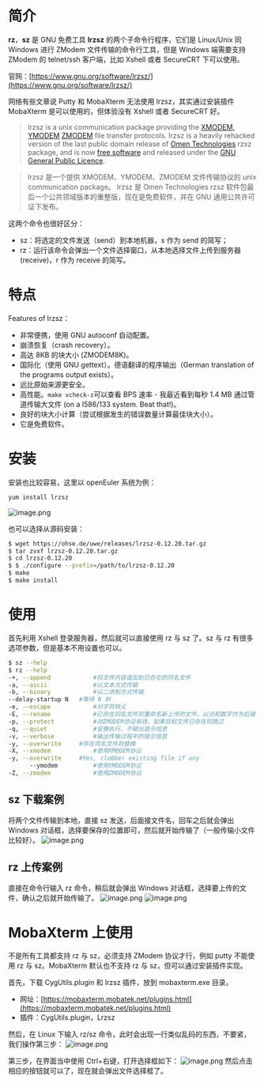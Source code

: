 # 简介

**rz**，**sz** 是 GNU 免费工具 **lrzsz** 的两个子命令行程序，它们是 Linux/Unix 同 Windows 进行 ZModem 文件传输的命令行工具，但是 Windows 端需要支持 ZModem 的 telnet/ssh 客户端，比如 Xshell 或者 SecureCRT 下可以使用。

官网：[https://www.gnu.org/software/lrzsz/](https://www.gnu.org/software/lrzsz/)

网络有些文章说 Putty 和 MobaXterm 无法使用 lrzsz，其实通过安装插件 MobaXterm 是可以使用的，但体验没有 Xshell 或者 SecureCRT 好。

> lrzsz is a unix communication package providing the [XMODEM, YMODEM](ftp://ftp.std.com/obi/Standards/FileTransfer/YMODEM8.DOC.1.Z) [ZMODEM](http://www.easysw.com/~mike/serial/zmodem.html) file transfer protocols. lrzsz is a heavily rehacked version of the last public domain release of [Omen Technologies](http://www.omen.com/) rzsz package, and is now [free software](http://www.gnu.ai.mit.edu/philosophy/free-sw.html) and released under the [GNU General Public Licence](http://www.gnu.ai.mit.edu/copyleft/gpl.html).

> lrzsz 是一个提供 XMODEM、YMODEM、ZMODEM 文件传输协议的 unix communication package。 lrzsz 是 Omen Technologies rzsz 软件包最后一个公共领域版本的重整版，现在是免费软件，并在 GNU 通用公共许可证下发布。

这两个命令也很好区分：

- sz：将选定的文件发送（send）到本地机器，s 作为 send 的简写；
- rz：运行该命令会弹出一个文件选择窗口，从本地选择文件上传到服务器(receive)，r 作为 receive 的简写。

# 特点

Features of lrzsz：

- 非常便携，使用 GNU autoconf 自动配置。
- 崩溃恢复（crash recovery）。
- 高达 8KB 的块大小 (ZMODEM8K)。
- 国际化（使用 GNU gettext）。德语翻译的程序输出（German translation of the programs output exists）。
- 远比原始来源更安全。
- 高性能。`make vcheck-z`可以查看 BPS 速率 - 我最近看到每秒 1.4 MB 通过管道传输大文件 (on a I586/133 system. Beat that!)。
- 良好的块大小计算（尝试根据发生的错误数量计算最佳块大小）。
- 它是免费软件。

# 安装

安装也比较容易，这里以 openEuler 系统为例：

```bash
yum install lrzsz
```

![image.png](https://cdn.nlark.com/yuque/0/2021/png/126032/1636337094040-cac833f2-89da-49f5-83fc-ab69b35f5044.png#clientId=ua5c3dec7-70c2-4&from=paste&height=346&id=u7baaf5e0&originHeight=346&originWidth=790&originalType=binary&ratio=1&rotation=0&showTitle=false&size=30656&status=done&style=none&taskId=uc250383b-0d97-48aa-9906-75ef3da0195&title=&width=790)

也可以选择从源码安装：

```bash
$ wget https://ohse.de/uwe/releases/lrzsz-0.12.20.tar.gz
$ tar zvxf lrzsz-0.12.20.tar.gz
$ cd lrzsz-0.12.20
$ $ ./configure --prefix=/path/to/lrzsz-0.12.20
$ make
$ make install
```

# 使用

首先利用 Xshell 登录服务器，然后就可以直接使用 rz 与 sz 了。sz 与 rz 有很多选项参数，但是基本不用设置也可以。

```bash
$ sz --help
$ rz --help
-+, --append			#将文件内容追加到已存在的同名文件
-a, --ascii				#以文本方式传输
-b, --binary			#以二进制方式传输
--delay-startup N	#等待 N 秒
-e, --escape			#对字符转义
-E, --rename			#已存在同名文件则重命名新上传的文件，以点和数字作为后缀
-p, --protect			#对ZMODEM协议有效，如果目标文件已存在则跳过
-q, --quiet				#安静执行，不输出提示信息
-v, --verbose			#输出传输过程中的提示信息
-y, --overwrite		#存在同名文件则替换
-X, --xmodem			#使用XMODEM协议
-y, --overwrite		#Yes, clobber existing file if any
 	  --ymodem			#使用YMODEM协议
-Z, --zmodem			#使用ZMODEM协议
```

## **sz 下载案例**

将两个文件传输到本地，直接 sz 发送，后面接文件名，回车之后就会弹出 Windows 对话框，选择要保存的位置即可，然后就开始传输了（一般传输小文件比较好）。
![image.png](https://cdn.nlark.com/yuque/0/2021/png/126032/1636350136899-deb2ae62-214e-4285-907d-dcdba39d266a.png#clientId=ua5c3dec7-70c2-4&from=paste&height=773&id=u0026c6f2&originHeight=773&originWidth=1000&originalType=binary&ratio=1&rotation=0&showTitle=false&size=99911&status=done&style=none&taskId=u1154b5e8-0d6e-453b-9bc2-13d5f91fd18&title=&width=1000)

## rz 上传案例

直接在命令行输入 rz 命令，稍后就会弹出 Windows 对话框，选择要上传的文件，确认之后就开始传输了。
![image.png](https://cdn.nlark.com/yuque/0/2021/png/126032/1636350194344-2e79333a-6edf-4f85-91f8-45b8b5e25cb4.png#clientId=ua5c3dec7-70c2-4&from=paste&height=773&id=u3652c63c&originHeight=773&originWidth=1000&originalType=binary&ratio=1&rotation=0&showTitle=false&size=128706&status=done&style=none&taskId=u8e2f6058-4cfb-4a20-98ab-85790de9747&title=&width=1000)
![image.png](https://cdn.nlark.com/yuque/0/2021/png/126032/1636350394892-e61ebe7b-e83d-484b-bca7-39c81731f052.png#clientId=ua5c3dec7-70c2-4&from=paste&height=773&id=u6250ec0e&originHeight=773&originWidth=1000&originalType=binary&ratio=1&rotation=0&showTitle=false&size=83091&status=done&style=none&taskId=uc8ec0713-90d1-4c21-aab7-7ab46a14329&title=&width=1000)

# MobaXterm 上使用

不是所有工具都支持 rz 与 sz，必须支持 ZModem 协议才行，例如 putty 不能使用 rz 与 sz。MobaXterm 默认也不支持 rz 与 sz，但可以通过安装插件实现。

首先，下载 CygUtils.plugin 和 lrzsz 插件，放到 mobaxterm.exe 目录。

- 网址：[https://mobaxterm.mobatek.net/plugins.html](https://mobaxterm.mobatek.net/plugins.html)
- 插件：CygUtils.plugin，Lrzsz

然后，在 Linux 下输入 rz/sz 命令，此时会出现一行类似乱码的东西，不要紧，我们操作第三步：
![image.png](https://cdn.nlark.com/yuque/0/2021/png/126032/1636350764876-40828cfb-d600-4127-bccd-16d0d47e6df5.png#clientId=ua5c3dec7-70c2-4&from=paste&id=ue2af2e58&originHeight=47&originWidth=686&originalType=url&ratio=1&rotation=0&showTitle=false&size=3896&status=done&style=none&taskId=u16633094-ac33-4604-85f3-dcffe4ae3f5&title=)

第三步，在界面当中使用 Ctrl+右键，打开选择框如下：
![image.png](https://cdn.nlark.com/yuque/0/2021/png/126032/1636351012228-0c94b6d8-2dab-4664-b20b-0cfa0171fb58.png#clientId=ua5c3dec7-70c2-4&from=paste&height=844&id=u7452f9b6&originHeight=844&originWidth=1000&originalType=binary&ratio=1&rotation=0&showTitle=false&size=91344&status=done&style=none&taskId=ubb3b50c7-fdc7-42fe-a2ac-83e6b82c142&title=&width=1000)
然后点击相应的按钮就可以了，现在就会弹出文件选择框了。
